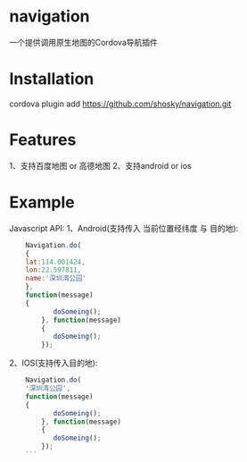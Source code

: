 # navigation
一个提供调用原生地图的Cordova导航插件
# Installation
cordova plugin add https://github.com/shosky/navigation.git
# Features
1、支持百度地图 or 高德地图
2、支持android or ios
# Example
Javascript API:
1、Android(支持传入 当前位置经纬度 与 目的地):
```javascript
    Navigation.do(
    {
    lat:114.001424,
    lon:22.597811,
    name:'深圳湾公园'
    },
    function(message) 
    {
		   doSomeing();
		}, function(message) 
		{
		   doSomeing();
		});
```
2、IOS(支持传入目的地):
```javascript
    Navigation.do(
    '深圳湾公园',
    function(message) 
    {
		   doSomeing();
		}, function(message) 
		{
		   doSomeing();
		});
	```
